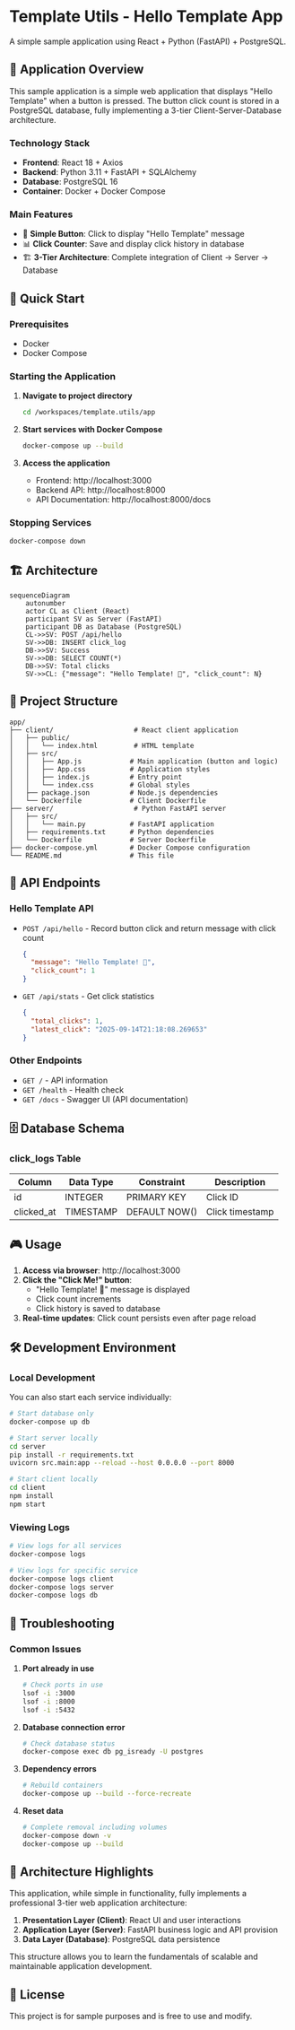 # Template Utils - Hello Template App

A simple sample application using React + Python (FastAPI) + PostgreSQL.

## 🎯 Application Overview

This sample application is a simple web application that displays "Hello Template" when a button is pressed. The button click count is stored in a PostgreSQL database, fully implementing a 3-tier Client-Server-Database architecture.

### Technology Stack

- **Frontend**: React 18 + Axios
- **Backend**: Python 3.11 + FastAPI + SQLAlchemy
- **Database**: PostgreSQL 16
- **Container**: Docker + Docker Compose

### Main Features

- 🎯 **Simple Button**: Click to display "Hello Template" message
- 📊 **Click Counter**: Save and display click history in database
- 🏗️ **3-Tier Architecture**: Complete integration of Client → Server → Database

## 🚀 Quick Start

### Prerequisites

- Docker
- Docker Compose

### Starting the Application

1. **Navigate to project directory**
   ```bash
   cd /workspaces/template.utils/app
   ```

2. **Start services with Docker Compose**
   ```bash
   docker-compose up --build
   ```

3. **Access the application**
   - Frontend: http://localhost:3000
   - Backend API: http://localhost:8000
   - API Documentation: http://localhost:8000/docs

### Stopping Services

```bash
docker-compose down
```

## 🏗️ Architecture

```mermaid
sequenceDiagram
    autonumber
    actor CL as Client (React)
    participant SV as Server (FastAPI)
    participant DB as Database (PostgreSQL)
    CL->>SV: POST /api/hello
    SV->>DB: INSERT click_log
    DB->>SV: Success
    SV->>DB: SELECT COUNT(*)
    DB->>SV: Total clicks
    SV->>CL: {"message": "Hello Template! 🎉", "click_count": N}
```

## 📁 Project Structure

```
app/
├── client/                    # React client application
│   ├── public/
│   │   └── index.html         # HTML template
│   ├── src/
│   │   ├── App.js            # Main application (button and logic)
│   │   ├── App.css           # Application styles
│   │   ├── index.js          # Entry point
│   │   └── index.css         # Global styles
│   ├── package.json          # Node.js dependencies
│   └── Dockerfile            # Client Dockerfile
├── server/                    # Python FastAPI server
│   ├── src/
│   │   └── main.py           # FastAPI application
│   ├── requirements.txt      # Python dependencies
│   └── Dockerfile            # Server Dockerfile
├── docker-compose.yml        # Docker Compose configuration
└── README.md                 # This file
```

## 🔌 API Endpoints

### Hello Template API

- `POST /api/hello` - Record button click and return message with click count
  ```json
  {
    "message": "Hello Template! 🎉",
    "click_count": 1
  }
  ```

- `GET /api/stats` - Get click statistics
  ```json
  {
    "total_clicks": 1,
    "latest_click": "2025-09-14T21:18:08.269653"
  }
  ```

### Other Endpoints

- `GET /` - API information
- `GET /health` - Health check
- `GET /docs` - Swagger UI (API documentation)

## 🗄️ Database Schema

### click_logs Table

| Column | Data Type | Constraint | Description |
|--------|-----------|------------|-------------|
| id | INTEGER | PRIMARY KEY | Click ID |
| clicked_at | TIMESTAMP | DEFAULT NOW() | Click timestamp |

## 🎮 Usage

1. **Access via browser**: http://localhost:3000
2. **Click the "Click Me!" button**:
   - "Hello Template! 🎉" message is displayed
   - Click count increments
   - Click history is saved to database
3. **Real-time updates**: Click count persists even after page reload

## 🛠️ Development Environment

### Local Development

You can also start each service individually:

```bash
# Start database only
docker-compose up db

# Start server locally
cd server
pip install -r requirements.txt
uvicorn src.main:app --reload --host 0.0.0.0 --port 8000

# Start client locally
cd client
npm install
npm start
```

### Viewing Logs

```bash
# View logs for all services
docker-compose logs

# View logs for specific service
docker-compose logs client
docker-compose logs server
docker-compose logs db
```

## 🔧 Troubleshooting

### Common Issues

1. **Port already in use**
   ```bash
   # Check ports in use
   lsof -i :3000
   lsof -i :8000
   lsof -i :5432
   ```

2. **Database connection error**
   ```bash
   # Check database status
   docker-compose exec db pg_isready -U postgres
   ```

3. **Dependency errors**
   ```bash
   # Rebuild containers
   docker-compose up --build --force-recreate
   ```

4. **Reset data**
   ```bash
   # Complete removal including volumes
   docker-compose down -v
   docker-compose up --build
   ```

## 🎯 Architecture Highlights

This application, while simple in functionality, fully implements a professional 3-tier web application architecture:

1. **Presentation Layer (Client)**: React UI and user interactions
2. **Application Layer (Server)**: FastAPI business logic and API provision
3. **Data Layer (Database)**: PostgreSQL data persistence

This structure allows you to learn the fundamentals of scalable and maintainable application development.

## 📝 License

This project is for sample purposes and is free to use and modify.
